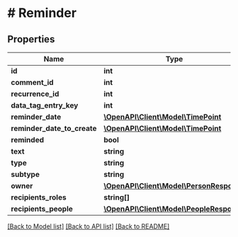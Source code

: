# # Reminder

## Properties

Name | Type | Description | Notes
------------ | ------------- | ------------- | -------------
**id** | **int** |  | [optional]
**comment_id** | **int** |  | [optional]
**recurrence_id** | **int** |  | [optional]
**data_tag_entry_key** | **int** |  | [optional]
**reminder_date** | [**\OpenAPI\Client\Model\TimePoint**](TimePoint.md) |  | [optional]
**reminder_date_to_create** | [**\OpenAPI\Client\Model\TimePoint**](TimePoint.md) |  | [optional]
**reminded** | **bool** |  | [optional]
**text** | **string** |  | [optional]
**type** | **string** |  | [optional]
**subtype** | **string** |  | [optional]
**owner** | [**\OpenAPI\Client\Model\PersonResponse**](PersonResponse.md) |  | [optional]
**recipients_roles** | **string[]** |  | [optional]
**recipients_people** | [**\OpenAPI\Client\Model\PeopleResponse**](PeopleResponse.md) |  | [optional]

[[Back to Model list]](../../README.md#models) [[Back to API list]](../../README.md#endpoints) [[Back to README]](../../README.md)
